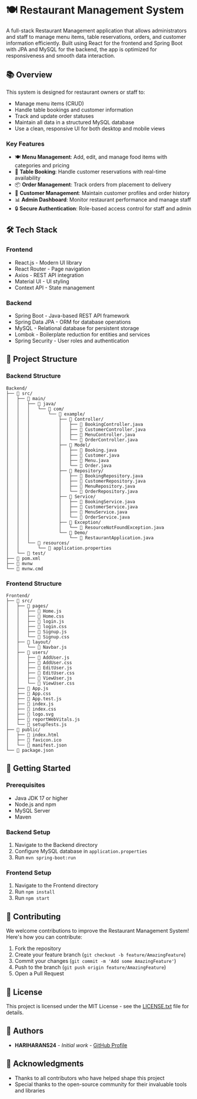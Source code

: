 # 🍽️ Restaurant Management System

A full-stack Restaurant Management application that allows administrators and staff to manage menu items, table reservations, orders, and customer information efficiently. Built using React for the frontend and Spring Boot with JPA and MySQL for the backend, the app is optimized for responsiveness and smooth data interaction.
## 📚 Overview

This system is designed for restaurant owners or staff to:

- Manage menu items (CRUD) 
- Handle table bookings and customer information
- Track and update order statuses  
- Maintain all data in a structured MySQL database     
- Use a clean, responsive UI for both desktop and mobile views    
   
 
### Key Features  
- 🍽️ **Menu Management**: Add, edit, and manage food items with categories and pricing  
- 📅 **Table Booking**: Handle customer reservations with real-time availability
- 📦 **Order Management**: Track orders from placement to delivery
- 👥 **Customer Management**: Maintain customer profiles and order history
- 📊 **Admin Dashboard**: Monitor restaurant performance and manage staff
- 🔒 **Secure Authentication**: Role-based access control for staff and admin

## 🛠️ Tech Stack

### Frontend
- React.js - Modern UI library
- React Router - Page navigation
- Axios - REST API integration
- Material UI - UI styling
- Context API - State management

### Backend
- Spring Boot - Java-based REST API framework
- Spring Data JPA - ORM for database operations
- MySQL - Relational database for persistent storage
- Lombok - Boilerplate reduction for entities and services
- Spring Security - User roles and authentication

## 📁 Project Structure

### Backend Structure
```
Backend/
├── 📂 src/
│   ├── 📂 main/
│   │   ├── 📂 java/
│   │   │   └── 📂 com/
│   │   │       └── 📂 example/
│   │   │           ├── 📂 Controller/
│   │   │           │   ├── 📄 BookingController.java
│   │   │           │   ├── 📄 CustomerController.java
│   │   │           │   ├── 📄 MenuController.java
│   │   │           │   └── 📄 OrderController.java
│   │   │           ├── 📂 Model/
│   │   │           │   ├── 📄 Booking.java
│   │   │           │   ├── 📄 Customer.java
│   │   │           │   ├── 📄 Menu.java
│   │   │           │   └── 📄 Order.java
│   │   │           ├── 📂 Repository/
│   │   │           │   ├── 📄 BookingRepository.java
│   │   │           │   ├── 📄 CustomerRepository.java
│   │   │           │   ├── 📄 MenuRepository.java
│   │   │           │   └── 📄 OrderRepository.java
│   │   │           ├── 📂 Service/
│   │   │           │   ├── 📄 BookingService.java
│   │   │           │   ├── 📄 CustomerService.java
│   │   │           │   ├── 📄 MenuService.java
│   │   │           │   └── 📄 OrderService.java
│   │   │           ├── 📂 Exception/
│   │   │           │   └── 📄 ResourceNotFoundException.java
│   │   │           └── 📂 Demo/
│   │   │               └── 📄 RestaurantApplication.java
│   │   └── 📂 resources/
│   │       └── 📄 application.properties
│   └── 📂 test/
├── 📄 pom.xml
├── 📄 mvnw
└── 📄 mvnw.cmd
```

### Frontend Structure
```
Frontend/
├── 📂 src/
│   ├── 📂 pages/
│   │   ├── 📄 Home.js
│   │   ├── 📄 Home.css
│   │   ├── 📄 login.js
│   │   ├── 📄 login.css
│   │   ├── 📄 Signup.js
│   │   └── 📄 Signup.css
│   ├── 📂 layout/
│   │   └── 📄 Navbar.js
│   ├── 📂 users/
│   │   ├── 📄 AddUser.js
│   │   ├── 📄 AddUser.css
│   │   ├── 📄 EditUser.js
│   │   ├── 📄 EditUser.css
│   │   ├── 📄 ViewUser.js
│   │   └── 📄 ViewUser.css
│   ├── 📄 App.js
│   ├── 📄 App.css
│   ├── 📄 App.test.js
│   ├── 📄 index.js
│   ├── 📄 index.css
│   ├── 📄 logo.svg
│   ├── 📄 reportWebVitals.js
│   └── 📄 setupTests.js
├── 📂 public/
│   ├── 📄 index.html
│   ├── 📄 favicon.ico
│   └── 📄 manifest.json
└── 📄 package.json
```

## 🚀 Getting Started

### Prerequisites
- Java JDK 17 or higher
- Node.js and npm
- MySQL Server
- Maven

### Backend Setup
1. Navigate to the Backend directory
2. Configure MySQL database in `application.properties`
3. Run `mvn spring-boot:run`

### Frontend Setup
1. Navigate to the Frontend directory
2. Run `npm install`
3. Run `npm start`

## 🤝 Contributing

We welcome contributions to improve the Restaurant Management System! Here's how you can contribute:

1. Fork the repository
2. Create your feature branch (`git checkout -b feature/AmazingFeature`)
3. Commit your changes (`git commit -m 'Add some AmazingFeature'`)
4. Push to the branch (`git push origin feature/AmazingFeature`)
5. Open a Pull Request

## 📝 License

This project is licensed under the MIT License - see the [LICENSE.txt](LICENSE.txt) file for details.

## 👥 Authors

- **HARIHARANS24** - *Initial work* - [GitHub Profile](https://github.com/HARIHARANS24)

## 🙏 Acknowledgments

- Thanks to all contributors who have helped shape this project
- Special thanks to the open-source community for their invaluable tools and libraries



